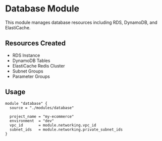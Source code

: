 # Database Module

This module manages database resources including RDS, DynamoDB, and ElastiCache.

## Resources Created

- RDS Instance
- DynamoDB Tables
- ElastiCache Redis Cluster
- Subnet Groups
- Parameter Groups

## Usage

```hcl
module "database" {
  source = "./modules/database"

  project_name = "my-ecommerce"
  environment  = "dev"
  vpc_id       = module.networking.vpc_id
  subnet_ids   = module.networking.private_subnet_ids
}
